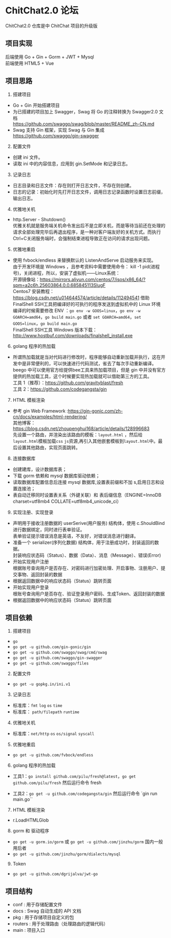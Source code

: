 # ChitChat2.0 论坛
ChitChat2.0 仓库是中 ChitChat 项目的升级版 

## 项目实现
后端使用 Go + Gin + Gorm + JWT + Mysql  
前端使用 HTML5 + Vue
## 项目思路
1. 搭建项目
* Go + Gin 开始搭建项目
* 为已搭建的项目加上 Swagger，Swag 将 Go 的注释转换为 Swagger2.0 文档  
https://github.com/swaggo/swag/blob/master/README_zh-CN.md
* Swag 支持 Gin 框架，实现 Swag 与 Gin 集成  
https://github.com/swaggo/gin-swagger

2. 配置文件
* 创建 ini 文件。
* 读取 ini 中的内容信息，应用到 gin.SetMode 和记录日志。

3. 记录日志
* 日志目录和日志文件：存在则打开日志文件，不存在则创建。
* 日志的记录：初始化时先打开日志文件，调用日志记录函数时设置日志前缀，输出日志。

4. 优雅地关机
* http.Server - Shutdown()  
优雅关机就是服务端关机命令发出后不是立即关机，而是等待当前还在处理的请求全部处理完毕后再退出程序，是一种对客户端友好的关机方式。而执行Ctrl+C关闭服务端时，会强制结束进程导致正在访问的请求出现问题。

5. 优雅地重启
* 使用 fvbock/endless 来替换默认的 ListenAndServe 启动服务来实现。  
由于开发环境是 Windows ，且参考资料中需要使用命令： kill -1 pid(进程号)，关闭进程，所以，安装了虚拟机——Linux系统：  
开源镜像站：https://mirrors.aliyun.com/centos/7/isos/x86_64/?spm=a2c6h.25603864.0.0.685845113SlugF  
Centos7 安装教程：https://blog.csdn.net/u014644574/article/details/112494541
借助 FinalShell SSH工具把编译好的可执行的程序发送到虚拟机中的 Linux 环境  
编译的时候需要修改 ENV ：`go env -w GOOS=linux`，`go env -w GOARCH=amd64`，`go build main.go` 或者 `set GOARCH=amd64`，`set GOOS=linux`，`go build main.go`  
FinalShell SSH工具 Windows 版本下载：http://www.hostbuf.com/downloads/finalshell_install.exe

6. golang 程序的热加载
* 所谓热加载就是当对代码进行修改时，程序能够自动重新加载并执行，这在开发中是非常便利的，可以快速进行代码测试，省去了每次手动重新编译。  
beego 中可以使用官方给提供bee工具来热加载项目，但是 gin 中并没有官方提供的热加载工具，这个时候要实现热加载就可以借助第三方的工具。  
工具 1（推荐）：https://github.com/gravityblast/fresh  
工具 2：https://github.com/codegangsta/gin

7. HTML 模板渲染
* 参考 gin Web Framework :https://gin-gonic.com/zh-cn/docs/examples/html-rendering/  
其他博客：https://blog.csdn.net/zhoupenghui168/article/details/128996683  
先设置一个路由，并渲染出该路由的模板：`layout.html` ，然后给`layout.html`模板加载`css` `js`资源,再引入其他嵌套模板到`layout.html`中。最后设置其他路由，实现页面跳转。

8. 连接数据库
* 创建建库，设计数据库表；
* 下载 gorm 依赖和 mysql 数据库驱动依赖；
* 读取数据库配置信息后连接 mysql 数据库,设置表前缀和不加 s,启用日志和设置连接池；
* 表自动迁移同时设置表关系（外键关联）和 表后缀信息（ENGINE=InnoDB charset=utf8mb4 COLLATE=utf8mb4_unicode_ci）

9. 实现注册、实现登录
* 声明用于接收注册数据的 userSerive(用户服务) 结构体，使用 c.ShouldBind 进行数据绑定，同时进行表单验证。  
表单验证提示错误消息是英语，不友好，对错误消息进行翻译。
* 准备一个 serializer(序列化数据) 结构体，用于注册成功时，封装返回的数据。  
封装响应状态码（Status）、数据（Data）、消息（Message）、错误(Error)
* 开始实现用户注册  
根据账号查询用户是否存在、对密码进行加密处理、开启事物、注册用户、提交事物、返回封装的数据
*  根据返回数据中的响应状态码（Status）跳转页面
* 开始实现用户登录  
根账号查询用户是否存在、验证登录用户密码、生成Token、返回封装的数据
*  根据返回数据中的响应状态码（Status）跳转页面


## 项目依赖
1. 搭建项目
* `go`
* `go get -u github.com/gin-gonic/gin`  
* `go get -u github.com/swaggo/swag/cmd/swag`
* `go get -u github.com/swaggo/gin-swagger`
* `go get -u github.com/swaggo/files`

2. 配置文件
* `go get -u gopkg.in/ini.v1`

3. 记录日志
* 标准库：`fmt` `log` `os` `time`
* 标准库： `path/filepath` `runtime`

4. 优雅地关机
* 标准库：`net/http` `os` `os/signal` `syscall`

5. 优雅地重启
* `go get -u github.com/fvbock/endless`

6. golang 程序的热加载
* 工具1：`go install github.com/pilu/fresh@latest`，`go get github.com/pilu/fresh` 然后运行命令 fresh

* 工具2：`go get -u github.com/codegangsta/gin` 然后运行命令 `gin run main.go`` 

7. HTML 模板渲染
* r.LoadHTMLGlob

8. gorm 和 驱动程序
* `go get -u gorm.io/gorm` 或 `go get -u github.com/jinzhu/gorm` 国内一般用后者
* `go get -u github.com/jinzhu/gorm/dialects/mysql`

9. Token
* `go get -u github.com/dgrijalva/jwt-go`

## 项目结构
- conf : 用于存储配置文件
- docs : Swag 自动生成的 API 文档 
- pkg : 用于存储项目自定义的包
- routers : 用于处理路由（处理路由的逻辑代码）
- main : 项目入口